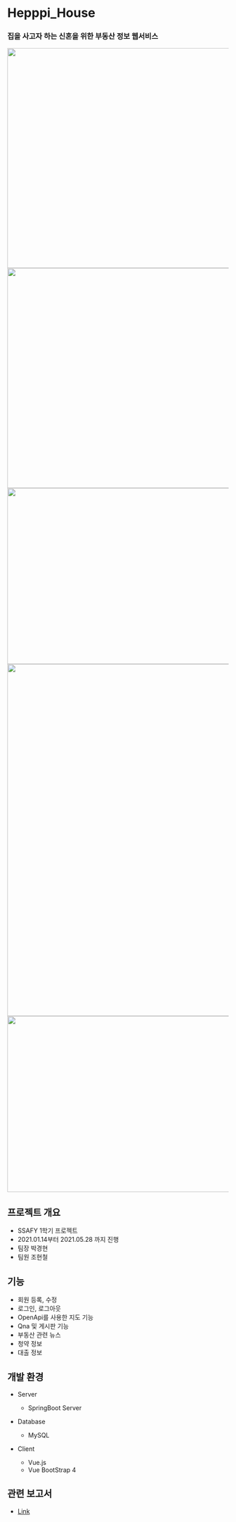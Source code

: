 # Hepppi_House

### 집을 사고자 하는 신혼을 위한 부동산 정보 웹서비스

<img src="https://user-images.githubusercontent.com/50797070/124928398-86d89d00-e03a-11eb-9997-1611e1897add.PNG" width="700" height="500"/>
<div style="flex-direction: row;">
  <img src="https://user-images.githubusercontent.com/50797070/124928589-ad96d380-e03a-11eb-9b25-2e93abf84418.PNG" width="700" height="500"/>
  <img src="https://user-images.githubusercontent.com/50797070/124928256-6f011900-e03a-11eb-87ed-8c2e85429e19.PNG" width="700" height="400"/>
</div>
<div style="flex-direction: row;">
  <img src="https://user-images.githubusercontent.com/50797070/124928436-8c35e780-e03a-11eb-88cd-0a123130f08d.PNG" width="700" height="800"/>
  <img src="https://user-images.githubusercontent.com/50797070/124928484-96f07c80-e03a-11eb-954f-73435c143c64.PNG" width="700" height="400"/>
</div>

## 프로젝트 개요
- SSAFY 1학기 프로젝트
- 2021.01.14부터 2021.05.28 까지 진행
- 팀장 박경현
- 팀원 조현철 

## 기능
- 회원 등록, 수정
- 로그인, 로그아웃
- OpenApi를 사용한 지도 기능
- Qna 및 게시판 기능
- 부동산 관련 뉴스
- 청약 정보
- 대출 정보

## 개발 환경
- Server
  + SpringBoot Server

- Database
  + MySQL

- Client
  + Vue.js
  + Vue BootStrap 4

## 관련 보고서
- [Link](https://github.com/johyeoncheol/Hepppi_House/tree/master/document)
